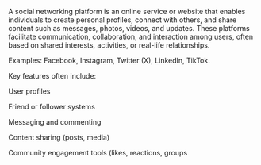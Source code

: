 

A social networking platform is an online service or website that enables individuals to create personal profiles, connect with others, and share content such as messages, photos, videos, and updates. These platforms facilitate communication, collaboration, and interaction among users, often based on shared interests, activities, or real-life relationships.

Examples: Facebook, Instagram, Twitter (X), LinkedIn, TikTok.

Key features often include:

User profiles

Friend or follower systems

Messaging and commenting

Content sharing (posts, media)

Community engagement tools (likes, reactions, groups



